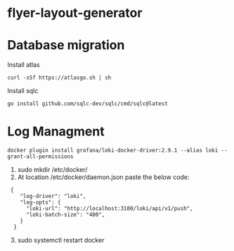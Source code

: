 # flyer-layout-generator

# Database migration 

Install atlas

```
curl -sSf https://atlasgo.sh | sh
```

Install sqlc

```
go install github.com/sqlc-dev/sqlc/cmd/sqlc@latest
```

# Log Managment

```
docker plugin install grafana/loki-docker-driver:2.9.1 --alias loki --grant-all-permissions
```

1. sudo mkdir /etc/docker/
2. At location /etc/docker/daemon.json paste the below code:
```
 {
    "log-driver": "loki",
    "log-opts": {
      "loki-url": "http://localhost:3100/loki/api/v1/push",
      "loki-batch-size": "400",
    }
  }
```
3. sudo systemctl restart docker


